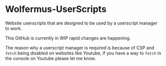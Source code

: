 # Wolfermus-UserScripts
Website userscripts that are designed to be used by a userscript manager to work.

This GitHub is currently in WIP rapid changes are happening.

The reason why a userscript manager is required is because of CSP and `fetch` being disabled on websites like Youtube, if you have a way to `fetch` in the console on Youtube please let me know.
